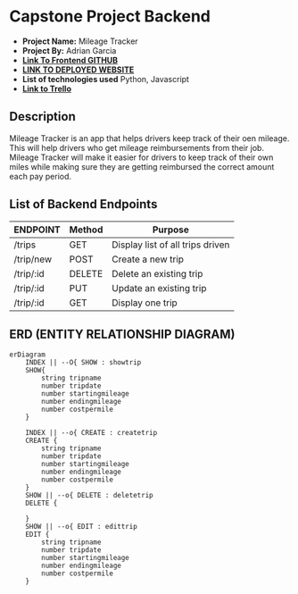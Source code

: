 # Capstone Project Backend

- **Project Name:** Mileage Tracker
- **Project By:** Adrian Garcia
- [**Link To  Frontend GITHUB**](https://github.com/adriancgarcia/mileagetracker)
- [**LINK TO DEPLOYED WEBSITE**]()
- **List of technologies used** Python, Javascript
- [**Link to Trello**]()

## Description

Mileage Tracker is an app that helps drivers keep track of their oen mileage. This will help drivers who get mileage reimbursements from their job. Mileage Tracker will make it easier for drivers to keep track of their own miles while making sure they are getting reimbursed the correct amount each pay period. 

## List of Backend Endpoints

|     ENDPOINT      | Method |          Purpose          |
| ----------------- | ------ | ------------------------- |
| /trips            | GET    | Display list of all trips driven  |
| /trip/new       | POST   | Create a new trip       |
| /trip/:id       | DELETE | Delete an existing trip  |
| /trip/:id       | PUT    | Update an existing trip  |
| /trip/:id       | GET    | Display one trip          |

## ERD (ENTITY RELATIONSHIP DIAGRAM)

```mermaid
erDiagram
    INDEX || --O{ SHOW : showtrip
    SHOW{
        string tripname
        number tripdate
        number startingmileage
        number endingmileage
        number costpermile
    }

    INDEX || --o{ CREATE : createtrip
    CREATE {
        string tripname
        number tripdate
        number startingmileage
        number endingmileage
        number costpermile
    }
    SHOW || --o{ DELETE : deletetrip
    DELETE {

    }
    SHOW || --o{ EDIT : edittrip
    EDIT {
        string tripname
        number tripdate
        number startingmileage
        number endingmileage
        number costpermile
    }

```

